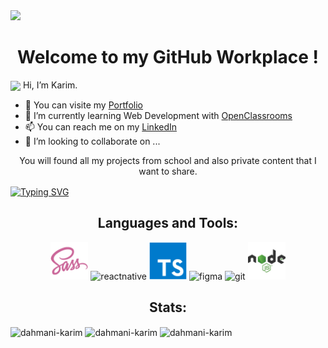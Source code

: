 <img src="[https://media.licdn.com/dms/image/D4E16AQGM9SfEdndsgg/profile-displaybackgroundimage-shrink_350_1400/0/1709553834207?e=1715212800&v=beta&t=R4IE37G8DdDXH3HLh9C_kfElA_FXP_qfObaxrjQ30y0](https://media.licdn.com/dms/image/D5616AQEdW0aCPfmUwA/profile-displaybackgroundimage-shrink_350_1400/0/1709566969962?e=1715212800&v=beta&t=9iQYVN0J08WdAo-uvNR_rqwm0cM9sb_rQwPoD6EVS0Y)" />

<h1 align="center">Welcome to my GitHub Workplace !</h1>

<img align="center" src="https://raw.githubusercontent.com/MartinHeinz/MartinHeinz/master/wave.gif" width="30px"> Hi, I’m Karim.

- 👀 You can visite my [Portfolio](https://dahmani-karim.github.io)
- 🌱 I’m currently learning Web Development with [OpenClassrooms](https://openclassrooms.com)
- 📫 You can reach me on my [LinkedIn](https://www.linkedin.com/in/karimdahmani/)
- 💞️ I’m looking to collaborate on ...

 <p align="center">You will found all my projects from school and also private content that I want to share.</p>
 <a href="https://git.io/typing-svg"><img align="center" src="https://readme-typing-svg.herokuapp.com?font=&pause=1000&color=808080&width=768&lines=Feel+free+to+give+stars+or+forks.+💻+Sharing+is+caring+!+💞️" alt="Typing SVG" /></a>

<h2 align="center">Languages and Tools:</h2>
<p align="center">
 <img src="https://raw.githubusercontent.com/devicons/devicon/master/icons/sass/sass-original.svg" alt="sass" width="60" height="60"/>
 <img src="https://reactnative.dev/img/header_logo.svg" alt="reactnative" width="60" height="60"/>
 <img src="https://raw.githubusercontent.com/devicons/devicon/master/icons/typescript/typescript-original.svg" alt="typescript" width="60" height="60"/>
 <!--- <a href="https://www.cprogramming.com/" target="_blank" rel="noreferrer"> <img src="https://raw.githubusercontent.com/devicons/devicon/master/icons/c/c-original.svg" alt="c" width="60" height="60"/> </a>
 <a href="https://www.w3schools.com/cpp/" target="_blank" rel="noreferrer"> <img src="https://raw.githubusercontent.com/devicons/devicon/master/icons/cplusplus/cplusplus-original.svg" alt="cplusplus" width="60" height="60"/> </a>
 <a href="https://www.w3schools.com/cs/" target="_blank" rel="noreferrer"> <img src="https://raw.githubusercontent.com/devicons/devicon/master/icons/csharp/csharp-original.svg" alt="csharp" width="60" height="60"/> </a> --->
 <img src="https://www.vectorlogo.zone/logos/figma/figma-icon.svg" alt="figma" width="60" height="60"/>
 <img src="https://www.vectorlogo.zone/logos/git-scm/git-scm-icon.svg" alt="git" width="60" height="60"/>
 <img src="https://raw.githubusercontent.com/devicons/devicon/master/icons/nodejs/nodejs-original-wordmark.svg" alt="nodejs" width="60" height="60"/>
 <!--- <a href="https://www.mysql.com/" target="_blank" rel="noreferrer"> <img src="https://raw.githubusercontent.com/devicons/devicon/master/icons/mysql/mysql-original-wordmark.svg" alt="mysql" width="60" height="60"/> </a>
 <a href="https://www.php.net" target="_blank" rel="noreferrer"> <img src="https://raw.githubusercontent.com/devicons/devicon/master/icons/php/php-original.svg" alt="php" width="60" height="60"/> </a>
 <a href="https://www.python.org" target="_blank" rel="noreferrer"> <img src="https://raw.githubusercontent.com/devicons/devicon/master/icons/python/python-original.svg" alt="python" width="60" height="60"/> </a> --->
 </p>

<h2 align="center"> Stats:</h2>
<p>
 <img align="center" src="https://github-readme-stats.vercel.app/api?username=dahmani-karim&show_icons=true&theme=dark&locale=en" alt="dahmani-karim" height="124px"/>
 <img align="center" src="https://github-readme-stats.vercel.app/api/top-langs?username=dahmani-karim&show_icons=true&theme=dark&locale=en&layout=compact" alt="dahmani-karim" height="124px"/>
 <img align="center" src="https://github-readme-streak-stats.herokuapp.com/?user=dahmani-karim&theme=dark" alt="dahmani-karim" height="124px"/>
</p>
<!---
dahmani-karim/dahmani-karim is a ✨ special ✨ repository because its `README.md` (this file) appears on your GitHub profile.
You can click the Preview link to take a look at your changes.
--->
